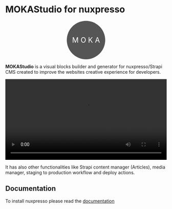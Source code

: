 # MOKAStudio for nuxpresso

<div style="display:flex;align-items:center;text-align:center;align-content:center;width:120px;height:120px;border-radius:999rem;background-color:#555;color:#fff;margin:0 auto;">
<div style="flex:1 1 0;font-size:1.4rem;">M O K A</div>
</div>



**MOKAStudio** is a visual blocks builder and generator for nuxpresso/Strapi CMS created to improve the websites creative experience for developers.

<video width="100%" controls="true">
    <source src="https://res.cloudinary.com/moodgiver/video/upload/v1611771844/MOKA_Studio_Options_b543bd6ed3.webm">
</video>


It has also other functionalities like Strapi content manager (Articles), media manager, staging to production workflow and deploy actions.

## Documentation

To install nuxpresso please read the [documentation](https://nuxpresso-docs.vercel.app)
